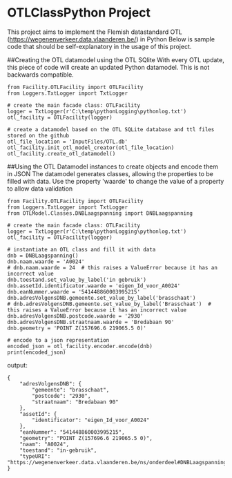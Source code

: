 # OTLClassPython Project 
This project aims to implement the Flemish datastandard OTL (https://wegenenverkeer.data.vlaanderen.be/) in Python
Below is sample code that should be self-explanatory in the usage of this project.

##Creating the OTL datamodel using the OTL SQlite
With every OTL update, this piece of code will create an updated Python datamodel. This is not backwards compatible.
```  
from Facility.OTLFacility import OTLFacility
from Loggers.TxtLogger import TxtLogger

# create the main facade class: OTLFacility
logger = TxtLogger(r'C:\temp\pythonLogging\pythonlog.txt')
otl_facility = OTLFacility(logger)

# create a datamodel based on the OTL SQLite database and ttl files stored on the github
otl_file_location = 'InputFiles/OTL.db'
otl_facility.init_otl_model_creator(otl_file_location)
otl_facility.create_otl_datamodel()
```
##Using the OTL Datamodel instances to create objects and encode them in JSON
The datamodel generates classes, allowing the properties to be filled with data.
Use the property 'waarde' to change the value of a property to allow data validation
```  
from Facility.OTLFacility import OTLFacility
from Loggers.TxtLogger import TxtLogger
from OTLModel.Classes.DNBLaagspanning import DNBLaagspanning

# create the main facade class: OTLFacility
logger = TxtLogger(r'C:\temp\pythonLogging\pythonlog.txt')
otl_facility = OTLFacility(logger)

# instantiate an OTL class and fill it with data
dnb = DNBLaagspanning()
dnb.naam.waarde = 'A0024'
# dnb.naam.waarde = 24  # this raises a ValueError because it has an incorrect value
dnb.toestand.set_value_by_label('in gebruik')
dnb.assetId.identificator.waarde = 'eigen_Id_voor_A0024'
dnb.eanNummer.waarde = '541448860003995215'
dnb.adresVolgensDNB.gemeente.set_value_by_label('brasschaat')
# dnb.adresVolgensDNB.gemeente.set_value_by_label('Brasschaat')  # this raises a ValueError because it has an incorrect value
dnb.adresVolgensDNB.postcode.waarde = '2930'
dnb.adresVolgensDNB.straatnaam.waarde = 'Bredabaan 90'
dnb.geometry = 'POINT Z(157696.6 219065.5 0)'

# encode to a json representation
encoded_json = otl_facility.encoder.encode(dnb)
print(encoded_json)
```
output:
```
{
    "adresVolgensDNB": {
        "gemeente": "brasschaat",
        "postcode": "2930",
        "straatnaam": "Bredabaan 90"
    },
    "assetId": {
        "identificator": "eigen_Id_voor_A0024"
    },
    "eanNummer": "541448860003995215",
    "geometry": "POINT Z(157696.6 219065.5 0)",
    "naam": "A0024",
    "toestand": "in-gebruik",
    "typeURI": "https://wegenenverkeer.data.vlaanderen.be/ns/onderdeel#DNBLaagspanning"
}
```

